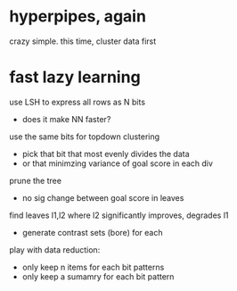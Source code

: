 

# hyperpipes, again

crazy simple. this time, cluster data first

# fast lazy learning

use LSH to express all rows as N bits

- does it make NN faster?

use the same bits for topdown clustering

- pick that bit that most evenly divides the data
- or that minimzing variance of goal score in each div

prune the tree

- no sig change between goal score in leaves

find leaves l1,l2 where l2 significantly improves, degrades l1

- generate contrast sets (bore) for each

play with data reduction: 

- only keep n items for each bit patterns
- only keep a sumamry for each bit pattern


